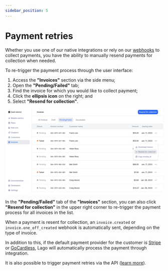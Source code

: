 ```yaml
---
sidebar_position: 5
---
```


# Payment retries
Whether you use one of our native integrations or rely on our [webhooks](../../api/webhooks/messages) to collect payments, you have the ability to manually resend payments for collection when needed.

To re-trigger the payment process through the user interface:
1. Access the **"Invoices"** section via the side menu;
2. Open the **"Pending/Failed"** tab;
3. Find the invoice for which you would like to collect payment;
4. Click the **ellipsis icon** on the right; and
5. Select **"Resend for collection"**.

![Payment retry via the invoice list](../../../static/img/retry-payment.png)

In the **"Pending/Failed"** tab of the **"Invoices"** section, you can also click **"Resend for collection"** in the upper right corner to re-trigger the payment process for all invoices in the list.

When a payment is resent for collection, an `invoice.created` or `invoice.one_off_created` webhook is automatically sent, depending on the type of invoice.

In addition to this, if the default payment provider for the customer is [Stripe](stripe-integration) or [GoCardless](gocardless-integration), Lago will automatically process the payment through integration.

It is also possible to trigger payment retries via the API ([learn more](../../api/invoices/retry-payment)).
